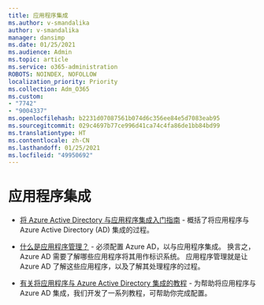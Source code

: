 ```yaml
---
title: 应用程序集成
ms.author: v-smandalika
author: v-smandalika
manager: dansimp
ms.date: 01/25/2021
ms.audience: Admin
ms.topic: article
ms.service: o365-administration
ROBOTS: NOINDEX, NOFOLLOW
localization_priority: Priority
ms.collection: Adm_O365
ms.custom:
- "7742"
- "9004337"
ms.openlocfilehash: b2231d07087561b074d6c356ee84e5d7083eab95
ms.sourcegitcommit: 029c4697b77ce996d41ca74c4fa86de1bb84bd99
ms.translationtype: HT
ms.contentlocale: zh-CN
ms.lasthandoff: 01/25/2021
ms.locfileid: "49950692"
---
```

# <a name="application--integration"></a>应用程序集成

- [将 Azure Active Directory 与应用程序集成入门指南](https://docs.microsoft.com/azure/active-directory/manage-apps/plan-an-application-integration) - 概括了将应用程序与 Azure Active Directory (AD) 集成的过程。

- [什么是应用程序管理？](https://docs.microsoft.com/azure/active-directory/manage-apps/what-is-application-management)  - 必须配置 Azure AD，以与应用程序集成。 换言之，Azure AD 需要了解哪些应用程序将其用作标识系统。 应用程序管理就是让 Azure AD 了解这些应用程序，以及了解其处理程序的过程。

- [有关将应用程序与 Azure Active Directory 集成的教程](https://docs.microsoft.com/azure/active-directory/saas-apps/tutorial-list) - 为帮助将应用程序与 Azure AD 集成，我们开发了一系列教程，可帮助你完成配置。

